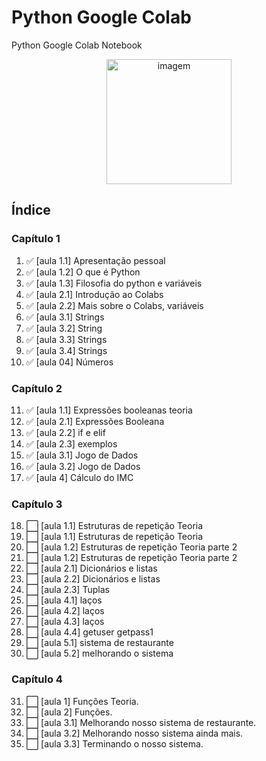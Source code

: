 # Python Google Colab
 Python Google Colab Notebook
 
 <p align="center">
  <img src=https://www.python.org/static/img/python-logo.png?raw=true" alt="imagem" width="200px" />
 </p>
    
  
## Índice
### Capítulo 1
1. :white_check_mark: [aula 1.1] Apresentação pessoal
2. :white_check_mark: [aula 1.2] O que é Python
3. :white_check_mark: [aula 1.3] Filosofia do python e variáveis
4. :white_check_mark: [aula 2.1] Introdução ao Colabs
5. :white_check_mark: [aula 2.2] Mais sobre o Colabs, variáveis
6. :white_check_mark: [aula 3.1] Strings
7. :white_check_mark: [aula 3.2] String
8. :white_check_mark: [aula 3.3] Strings
9. :white_check_mark: [aula 3.4] Strings
10. :white_check_mark: [aula 04] Números

### Capítulo 2
11. :white_check_mark: [aula 1.1] Expressões booleanas teoria
12. :white_check_mark: [aula 2.1] Expressões Booleana
13. :white_check_mark: [aula 2.2] if e elif
14. :white_check_mark: [aula 2.3] exemplos
15. :white_check_mark: [aula 3.1] Jogo de Dados
16. :white_check_mark: [aula 3.2] Jogo de Dados
17. :white_check_mark: [aula 4] Cálculo do IMC

### Capítulo 3
18. :white_large_square:  [aula 1.1] Estruturas de repetição Teoria
19. :white_large_square:  [aula 1.1] Estruturas de repetição Teoria
20. :white_large_square:  [aula 1.2] Estruturas de repetição Teoria parte 2
21. :white_large_square:  [aula 1.2] Estruturas de repetição Teoria parte 2   
22. :white_large_square:  [aula 2.1] Dicionários e listas
23. :white_large_square:  [aula 2.2] Dicionários e listas
24. :white_large_square:  [aula 2.3] Tuplas
25. :white_large_square:  [aula 4.1] laços
26. :white_large_square:  [aula 4.2] laços
27. :white_large_square:  [aula 4.3] laços
28. :white_large_square:  [aula 4.4] getuser getpass1
29. :white_large_square:  [aula 5.1] sistema de restaurante
30. :white_large_square:  [aula 5.2] melhorando o sistema

### Capítulo 4
31. :white_large_square: [aula 1] Funções Teoria.
32. :white_large_square: [aula 2] Funções.
33. :white_large_square: [aula 3.1] Melhorando nosso sistema de restaurante.
34. :white_large_square: [aula 3.2] Melhorando nosso sistema ainda mais.
35. :white_large_square: [aula 3.3] Terminando o nosso sistema. 
